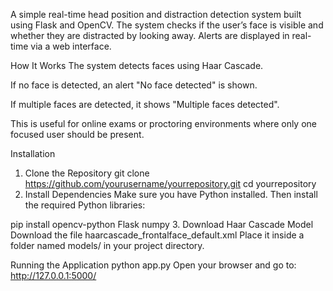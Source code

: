 A simple real-time head position and distraction detection system built using Flask and OpenCV. The system checks if the user’s face is visible and whether they are distracted by looking away. Alerts are displayed in real-time via a web interface.

How It Works
   The system detects faces using Haar Cascade.

   If no face is detected, an alert "No face detected" is shown.

   If multiple faces are detected, it shows "Multiple faces detected".

   This is useful for online exams or proctoring environments where only one focused user should be present.

Installation
 1. Clone the Repository
    git clone https://github.com/yourusername/yourrepository.git
    cd yourrepository
 2. Install Dependencies
    Make sure you have Python installed. Then install the required Python libraries:

pip install opencv-python Flask numpy
 3. Download Haar Cascade Model
    Download the file haarcascade_frontalface_default.xml
Place it inside a folder named models/ in your project directory.

Running the Application
   python app.py
   Open your browser and go to: http://127.0.0.1:5000/

